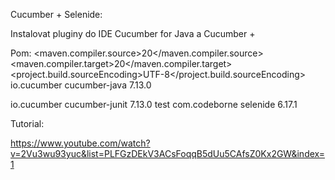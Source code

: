 Cucumber + Selenide:

Instalovat pluginy do IDE Cucumber for Java a Cucumber +

Pom:
<properties>
        <maven.compiler.source>20</maven.compiler.source>
        <maven.compiler.target>20</maven.compiler.target>
        <project.build.sourceEncoding>UTF-8</project.build.sourceEncoding>
    </properties>
<dependencies>
    <!-- https://mvnrepository.com/artifact/io.cucumber/cucumber-java -->
<dependency>
    <groupId>io.cucumber</groupId>
    <artifactId>cucumber-java</artifactId>
    <version>7.13.0</version>
</dependency>
<!-- https://mvnrepository.com/artifact/io.cucumber/cucumber-junit -->
<dependency>
    <groupId>io.cucumber</groupId>
    <artifactId>cucumber-junit</artifactId>
    <version>7.13.0</version>
    <scope>test</scope>
</dependency>
<!-- https://mvnrepository.com/artifact/com.codeborne/selenide -->
<dependency>
    <groupId>com.codeborne</groupId>
    <artifactId>selenide</artifactId>
    <version>6.17.1</version>
</dependency>
</dependencies>
</project>


Tutorial: 

https://www.youtube.com/watch?v=2Vu3wu93yuc&list=PLFGzDEkV3ACsFoqqB5dUu5CAfsZ0Kx2GW&index=1